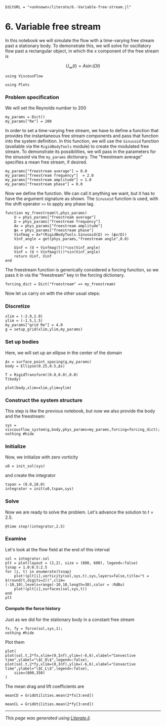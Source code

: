 ```@meta
EditURL = "<unknown>/literate/6.-Variable-free-stream.jl"
```

# 6. Variable free stream
In this notebook we will simulate the flow with a time-varying free stream past a
stationary body. To demonstrate this, we will solve for oscillatory flow past a
rectangular object, in which the $x$ component of the free stream is

$$U_\infty(t) = A \sin(\Omega t)$$

````@example 6.-Variable-free-stream
using ViscousFlow
````

````@example 6.-Variable-free-stream
using Plots
````

### Problem specification
We will set the Reynolds number to 200

````@example 6.-Variable-free-stream
my_params = Dict()
my_params["Re"] = 200
````

In order to set a time-varying free stream, we have to define a function
that provides the instantaneous free stream components and pass that
function into the system definition. In this function, we will
use the `Sinusoid` function (available via the `RigidBodyTools` module)
to create the modulated free stream. To demonstrate its possibilities,
we will pass in the parameters for the sinusoid via the `my_params` dictionary.
The "freestream average" specifies a mean free stream, if desired.

````@example 6.-Variable-free-stream
my_params["freestream average"] = 0.0
my_params["freestream frequency"]  = 2.0
my_params["freestream amplitude"] = 1.0
my_params["freestream phase"] = 0.0
````

Now we define the function. We can call it anything we want,
but it has to have the argument signature as shown. The
`Sinusoid` function is used, with the shift operator `>>`
to apply any phase lag.

````@example 6.-Variable-free-stream
function my_freestream(t,phys_params)
    U = phys_params["freestream average"]
    Ω = phys_params["freestream frequency"]
    Ax = phys_params["freestream amplitude"]
    ϕx = phys_params["freestream phase"]
    Vinfmag = Ax*(RigidBodyTools.Sinusoid(Ω) >> (ϕx/Ω))
    Vinf_angle = get(phys_params,"freestream angle",0.0)

    Uinf = (U + Vinfmag(t))*cos(Vinf_angle)
    Vinf = (U + Vinfmag(t))*sin(Vinf_angle)
    return Uinf, Vinf
end
````

The freestream function is generically considered a forcing function,
so we pass it in via the "freestream" key in the forcing dictionary.

````@example 6.-Variable-free-stream
forcing_dict = Dict("freestream" => my_freestream)
````

Now let us carry on with the other usual steps:

### Discretize

````@example 6.-Variable-free-stream
xlim = (-2.0,2.0)
ylim = (-1.5,1.5)
my_params["grid Re"] = 4.0
g = setup_grid(xlim,ylim,my_params)
````

### Set up bodies
Here, we will set up an ellipse in the center of the domain

````@example 6.-Variable-free-stream
Δs = surface_point_spacing(g,my_params)
body = Ellipse(0.25,0.5,Δs)

T = RigidTransform((0.0,0.0),0.0)
T(body)
````

````@example 6.-Variable-free-stream
plot(body,xlim=xlim,ylim=ylim)
````

### Construct the system structure
This step is like the previous notebook, but now we also provide the body and the freestream:

````@example 6.-Variable-free-stream
sys = viscousflow_system(g,body,phys_params=my_params,forcing=forcing_dict);
nothing #hide
````

### Initialize
Now, we initialize with zero vorticity

````@example 6.-Variable-free-stream
u0 = init_sol(sys)
````

and create the integrator

````@example 6.-Variable-free-stream
tspan = (0.0,10.0)
integrator = init(u0,tspan,sys)
````

### Solve
Now we are ready to solve the problem. Let's advance the solution to $t = 2.5$.

````@example 6.-Variable-free-stream
@time step!(integrator,2.5)
````

### Examine
Let's look at the flow field at the end of this interval

````@example 6.-Variable-free-stream
sol = integrator.sol
plt = plot(layout = (2,2), size = (800, 600), legend=:false)
tsnap = 1.0:0.5:2.5
for (i, t) in enumerate(tsnap)
    plot!(plt[i],vorticity(sol,sys,t),sys,layers=false,title="t = $(round(t,digits=2))",clim=(-10,10),levels=range(-10,10,length=30),color = :RdBu)
    plot!(plt[i],surfaces(sol,sys,t))
end
plt
````

#### Compute the force history
Just as we did for the stationary body in a constant free stream

````@example 6.-Variable-free-stream
fx, fy = force(sol,sys,1);
nothing #hide
````

Plot them

````@example 6.-Variable-free-stream
plot(
plot(sol.t,2*fx,xlim=(0,Inf),ylim=(-6,6),xlabel="Convective time",ylabel="\$C_D\$",legend=:false),
plot(sol.t,2*fy,xlim=(0,Inf),ylim=(-6,6),xlabel="Convective time",ylabel="\$C_L\$",legend=:false),
    size=(800,350)
)
````

The mean drag and lift coefficients are

````@example 6.-Variable-free-stream
meanCD = GridUtilities.mean(2*fx[3:end])
````

````@example 6.-Variable-free-stream
meanCL = GridUtilities.mean(2*fy[3:end])
````

---

*This page was generated using [Literate.jl](https://github.com/fredrikekre/Literate.jl).*

